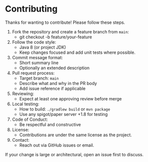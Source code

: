 # Contributing

Thanks for wanting to contribute! Please follow these steps.

1. Fork the repository and create a feature branch from `main`:
    - git checkout -b feature/your-feature
2. Follow the code style:
    - Java 8 (or project JDK)
    - Keep changes focused and add unit tests where possible.
3. Commit message format:
    - Short summary line
    - Optionally an extended description
4. Pull request process:
    - Target branch: `main`
    - Describe what and why in the PR body
    - Add issue reference if applicable
5. Reviewing:
    - Expect at least one approving review before merge
6. Local testing:
    - How to build: `./gradlew build` or `mvn package`
    - Use any spigot/paper server +1.8 for testing
7. Code of Conduct:
    - Be respectful and constructive
8. License:
    - Contributions are under the same license as the project.
9. Contact:
    - Reach out via GitHub issues or email.

If your change is large or architectural, open an issue first to discuss.